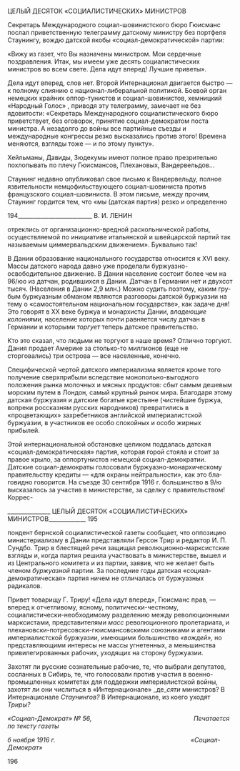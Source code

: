 ЦЕЛЫЙ ДЕСЯТОК «СОЦИАЛИСТИЧЕСКИХ» МИНИСТРОВ

Секретарь Международного социал-шовинистского бюро Гюисманс послал при­ветственную телеграмму датскому министру без портфеля Стаунингу, вождю датской якобы «социал-демократической» партии:

«Вижу из газет, что Вы назначены министром. Мои сердечные поздравления. Итак, мы имеем уже де­сять социалистических министров во всем свете. Дела идут вперед! Лучшие приветы».

Дела идут вперед, слов нет. Второй Интернационал двигается быстро — к полному слиянию с национал-либеральной политикой. Боевой орган немецких крайних оппор-тунистов и социал-шовинистов, хемницкий «Народный Голос» , приводя эту теле­грамму, замечает не без ядовитости: «Секретарь Международного социалистического бюро приветствует, без оговорок, принятие социал-демократом поста министра. А не­задолго до войны все партийные съезды и международные конгрессы резко высказа­лись против этого! Времена меняются, взгляды тоже — и по этому пункту».

Хейльманы, Давиды, Зюдекумы имеют полное право презрительно похлопывать по плечу Гюисмансов, Плехановых, Вандервельдов...

Стаунинг недавно опубликовал свое письмо к Вандервельду, полное язвительности немцофильствующего социал-шовиниста против французского социал-шовиниста. В этом письме, между прочим, Стаунинг гордится тем, что «мы (датская партия) резко и определенно

  

194__________________________ В. И. ЛЕНИН

отреклись от организационно-вредной раскольнической работы, осуществляемой по инициативе итальянской и швейцарской партий так называемым циммервальдским движением». Буквально так!

В Дании образование национального государства относится к XVI веку. Массы дат­ского народа давно уже проделали буржуазно-освободительное движение. В Дании на­селение состоит более чем на 96/юо из датчан, родившихся в Дании. Датчан в Германии нет и двухсот тысяч. (Населения в Дании 2,9 млн.) Можно судить поэтому, каким гру­бым буржуазным обманом являются разговоры датской буржуазии на тему о «само­стоятельном национальном государстве», как задаче дня! Это говорят в XX веке бур­жуа и монархисты Дании, _владеющие колониями,_ население которых почти равняется числу датчан в Германии и которыми _торгует_ теперь датское правительство.

Кто это сказал, что людьми не торгуют в наше время? Отлично торгуют. Дания про­дает Америке за столько-то миллионов (еще не сторговались) три острова — все насе­ленные, конечно.

Специфической чертой датского империализма является кроме того получение сверхприбыли вследствие монопольно-выгодного положения рынка молочных и мяс­ных продуктов: сбыт самым дешевым морским путем в Лондон, самый крупный рынок мира. Благодаря этому датская буржуазия и датские богатые крестьяне (чистейшие буржуа, вопреки россказням русских народников) превратились в «процветающих» за­хребетников английской империалистской буржуазии, в участников ее особо спокой­ных и особо жирных прибылей.

Этой интернациональной обстановке целиком поддалась датская «социал-демократическая» партия, которая горой стояла и стоит за правое крыло, за оппортуни­стов немецкой социал-демократии. Датские социал-демократы голосовали буржуазно-монархическому правительству кредиты — «для охраны нейтральности», как это бла­говидно говорится. На съезде 30 сентября 1916 г. большинство в 9/ю высказалось за участив в министерстве, за сделку с правительством! Коррес-

  

_______________ ЦЕЛЫЙ ДЕСЯТОК «СОЦИАЛИСТИЧЕСКИХ» МИНИСТРОВ_____________ 195

пондент бернской социалистической газеты сообщает, что оппозицию министериализ­му в Дании представляли Герсон Трир и редактор И. П. Сундбо. Трир в блестящей речи защищал революционно-марксистские взгляды и, когда партия решила участвовать в министерстве, вышел и из Центрального комитета и из партии, заявив, что не желает быть членом _буржуазной_ партии. За последние годы датская «социал-демократическая» партия ничем не отличалась от буржуазных радикалов.

Привет товарищу Г. Триру! «Дела идут вперед», Гюисманс прав, — вперед к отчет­ливому, ясному, политически-честному, социалистически-необходимому разделению между революционными марксистами, представителями _масс_ революционного проле­тариата, и плехановски-потресовски-гюисмансовскими союзниками и агентами импе­риалистской буржуазии, имеющими большинство _«вождей»,_ но представляющими ин­тересы не массы угнетенных, а меньшинства привилегированных рабочих, уходящих на сторону буржуазии.

Захотят ли русские сознательные рабочие, те, что выбрали депутатов, сосланных в Сибирь, те, что голосовали против участия в военно-промышленных комитетах для поддержки империалистской войны, захотят ли они числиться в «Интернационале» _де­__сяти_ министров? В Интернационале _Стаунингов?_ В Интернационале, из коего уходят _Триры?_

_«Социал-Демократ» № 56,                                                          Печатается по тексту газеты_

_б ноября 1916 г.                                                                             «Социал-Демократ»_

  

196